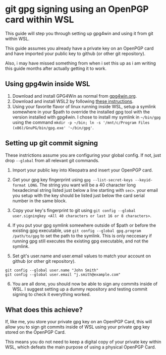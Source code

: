 # git gpg signing using an OpenPGP card within WSL

This guide will step you through setting up gpg4win and using it from git within WSL.

This guide assumes you already have a private key on an OpenPGP card and have imported your public key to github (or other git repository).

Also, i may have missed something from when i set this up as i am writing this guide months after actually getting it to work.

## Using gpg4win inside WSL

1. Download and install GPG4Win as normal from [gpg4win.org](https://www.gpg4win.org/get-gpg4win.html).
2. Download and install WSL2 by following [these instructions](https://docs.microsoft.com/en-us/windows/wsl/install-win10).
3. Using your favorite flavor of linux running inside WSL, setup a symlink somewhere in your $path to override the installed gpg tool with the version installed with gpg4win. I chose to install my symlink in `~/bin/gpg` using the command `mkdir -p ~/bin; ln -s '/mnt/c/Program Files (x86)/GnuPG/bin/gpg.exe' '~/bin/gpg'`.

## Setting up git commit signing

These instrictions assume you are configuring your global config. If not, just drop `--global` from all relevant git commands.

1. Import your public key into Kleopatra and insert your OpenPGP card.

2. Get your gpg key fingerprint using `gpg --list-secret-keys --keyid-format LONG`.
The string you want will be a 40 character long hexadecimal string listed just below a line starting with `sec>`.
your email you setup with the key should be listed just below the card serial number in the same block.

3. Copy your key's fingerprint to git using `git config --global user.signingkey <All 40 characters or last 16 or 8 characters>`.

4. If you put your gpg symlink somewhere outside of $path or before the existing gpg executable, use `git config --global gpg.program /path/to/gpg` to set the path to the symlink.
This is only neccesary if running gpg still executes the existing gpg executable, and not the symlink.

5. Set git's user.name and user.email values to match your account on github (or other git repository).
```
git config --global user.name "John Smith"
git config --global user.email "j.smith@example.com"
```

6. You are all done, you should now be able to sign any commits inside of WSL. I suggest setting up a dummy repository and testing commit signing to check it everything worked.

## What does this achieve?

If, like me, you store your private gpg key on an OpenPGP Card, this will allow you to sign git commits inside of WSL using your private gpg key stored on the OpenPGP Card.

This means you do not need to keep a digital copy of your private key within WSL, which defeats the main purpose of using a physical OpenPGP Card.
